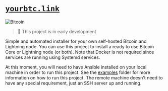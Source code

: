 # [`yourbtc.link`](https://yourbtc.link)

![Bitcoin](https://img.shields.io/badge/Bitcoin-4d4d4d?style=for-the-badge&logo=bitcoin&logoColor=white)

> :construction: This project is in early development

Simple and automated installer for your own self-hosted Bitcoin and Lightning node. You can use this project
to install a ready to use Bitcoin Core or Lightning node (or both). Note that Docker is not required since
services are running using Systemd services.

At this moment, you will need to have Ansible installed on your local machine in order to run this project. See the [examples](examples)
folder for more information on how to run this project. The remote machine doesn't need to have any special
requirement, just an SSH server up and running.
